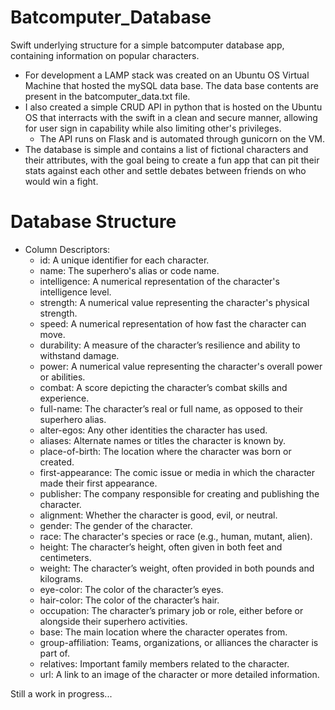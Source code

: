 # Batcomputer_Database
Swift underlying structure for a simple batcomputer database app, containing information on popular characters.

* For development a LAMP stack was created on an Ubuntu OS Virtual Machine that hosted the mySQL data base. The data base contents are present in the batcomputer_data.txt file.
* I also created a simple CRUD API in python that is hosted on the Ubuntu OS that interracts with the swift in a clean and secure manner, allowing for user sign in capability while also limiting other's privileges.
  * The API runs on Flask and is automated through gunicorn on the VM.
* The database is simple and contains a list of fictional characters and their attributes, with the goal being to create a fun app that can pit their stats against each other and settle debates between friends on who would win a fight.

# Database Structure
* Column Descriptors:
  * id: A unique identifier for each character.
  * name: The superhero's alias or code name.
  * intelligence: A numerical representation of the character's intelligence level.
  * strength: A numerical value representing the character's physical strength.
  * speed: A numerical representation of how fast the character can move.
  * durability: A measure of the character’s resilience and ability to withstand damage.
  * power: A numerical value representing the character's overall power or abilities.
  * combat: A score depicting the character’s combat skills and experience.
  * full-name: The character’s real or full name, as opposed to their superhero alias.
  * alter-egos: Any other identities the character has used.
  * aliases: Alternate names or titles the character is known by.
  * place-of-birth: The location where the character was born or created.
  * first-appearance: The comic issue or media in which the character made their first appearance.
  * publisher: The company responsible for creating and publishing the character.
  * alignment: Whether the character is good, evil, or neutral.
  * gender: The gender of the character.
  * race: The character's species or race (e.g., human, mutant, alien).
  * height: The character’s height, often given in both feet and centimeters.
  * weight: The character’s weight, often provided in both pounds and kilograms.
  * eye-color: The color of the character’s eyes.
  * hair-color: The color of the character’s hair.
  * occupation: The character’s primary job or role, either before or alongside their superhero activities.
  * base: The main location where the character operates from.
  * group-affiliation: Teams, organizations, or alliances the character is part of.
  * relatives: Important family members related to the character.
  * url: A link to an image of the character or more detailed information.
 
Still a work in progress...
